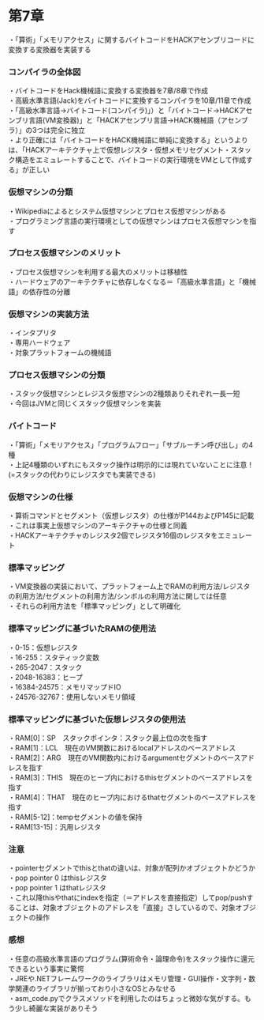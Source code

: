 # 第7章
・「算術」「メモリアクセス」に関するバイトコードをHACKアセンブリコードに変換する変換器を実装する  

### コンパイラの全体図
・バイトコードをHack機械語に変換する変換器を7章/8章で作成  
・高級水準言語(Jack)をバイトコードに変換するコンパイラを10章/11章で作成    
・「高級水準言語→バイトコード(コンパイラ)」）と「バイトコード→HACKアセンブリ言語(VM変換器)」と「HACKアセンブリ言語→HACK機械語（アセンブラ）」の3つは完全に独立  
・より正確には「バイトコードをHACK機械語に単純に変換する」というよりは、「HACKアーキテクチャ上で仮想レジスタ・仮想メモリセグメント・スタック構造をエミュレートすることで、バイトコードの実行環境をVMとして作成する」が正しい 

### 仮想マシンの分類
・Wikipediaによるとシステム仮想マシンとプロセス仮想マシンがある  
・プログラミング言語の実行環境としての仮想マシンはプロセス仮想マシンを指す  

### プロセス仮想マシンのメリット
・プロセス仮想マシンを利用する最大のメリットは移植性  
・ハードウェアのアーキテクチャに依存しなくなる＝「高級水準言語」と「機械語」の依存性の分離    

### 仮想マシンの実装方法 
・インタプリタ  
・専用ハードウェア  
・対象プラットフォームの機械語  

### プロセス仮想マシンの分類
・スタック仮想マシンとレジスタ仮想マシンの2種類ありそれぞれ一長一短  
・今回はJVMと同じくスタック仮想マシンを実装

### バイトコード
・「算術」「メモリアクセス」「プログラムフロー」「サブルーチン呼び出し」の4種  
・上記4種類のいずれにもスタック操作は明示的には現れていないことに注意！(=スタックの代わりにレジスタでも実装できる)  

### 仮想マシンの仕様
・算術コマンドとセグメント（仮想レジスタ）の仕様がP144およびP145に記載    
・これは事実上仮想マシンのアーキテクチャの仕様と同義  
・HACKアーキテクチャのレジスタ2個でレジスタ16個のレジスタをエミュレート  

### 標準マッピング
・VM変換器の実装において、プラットフォーム上でRAMの利用方法/レジスタの利用方法/セグメントの利用方法/シンボルの利用方法に関しては任意  
・それらの利用方法を「標準マッピング」として明確化  

### 標準マッピングに基づいたRAMの使用法
・0-15：仮想レジスタ  
・16-255：スタティック変数  
・265-2047：スタック  
・2048-16383：ヒープ  
・16384-24575：メモリマップドIO  
・24576-32767：使用しないメモリ領域  
    
### 標準マッピングに基づいた仮想レジスタの使用法
・RAM[0]：SP　スタックポインタ：スタック最上位の次を指す  
・RAM[1]：LCL　現在のVM関数におけるlocalアドレスのベースアドレス  
・RAM[2]：ARG　現在のVM関数内におけるargumentセグメントのベースアドレスを指す  
・RAM[3]：THIS　現在のヒープ内におけるthisセグメントのベースアドレスを指す  
・RAM[4]：THAT　現在のヒープ内におけるthatセグメントのベースアドレスを指す  
・RAM[5-12]：tempセグメントの値を保持  
・RAM[13-15]：汎用レジスタ    

### 注意
・pointerセグメントでthisとthatの違いは、対象が配列かオブジェクトかどうか  
・pop pointer 0 はthisレジスタ  
・pop pointer 1 はthatレジスタ  
・これ以降thisやthatにindexを指定（＝アドレスを直接指定）してpop/pushすることは、対象オブジェクトのアドレスを「直接」さしているので、対象オブジェクトの操作  
  
### 感想
・任意の高級水準言語のプログラム(算術命令・論理命令)をスタック操作に還元できるという事実に驚愕  
・JREや.NETフレームワークのライブラリはメモリ管理・GUI操作・文字列・数学関連のライブラリが揃っており小さなOSとみなせる  
・asm_code.pyでクラスメソッドを利用したのはちょっと微妙な気がする。もう少し綺麗な実装がありそう  
